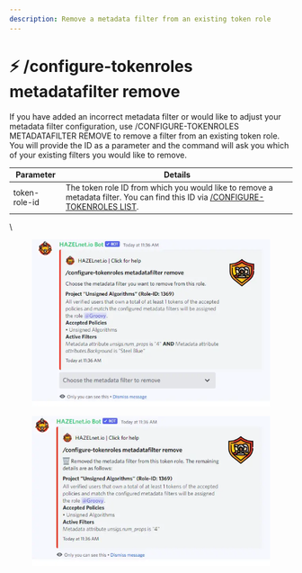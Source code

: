 ```yaml
---
description: Remove a metadata filter from an existing token role
---
```


# ⚡ /configure-tokenroles metadatafilter remove

If you have added an incorrect metadata filter or would like to adjust your metadata filter configuration, use /CONFIGURE-TOKENROLES METADATAFILTER REMOVE to remove a filter from an existing token role. You will provide the ID as a parameter and the command will ask you which of your existing filters you would like to remove.

| Parameter     | Details                                                                                                                                                                                            |
| ------------- | -------------------------------------------------------------------------------------------------------------------------------------------------------------------------------------------------- |
| token-role-id | The token role ID from which you would like to remove a metadata filter. You can find this ID via [/CONFIGURE-TOKENROLES LIST](https://www.vibrantnet.io/documentation/configure-tokenroles-list). |

\


<figure><img src="../../../.gitbook/assets/image (102).png" alt=""><figcaption></figcaption></figure>

<figure><img src="../../../.gitbook/assets/image (103).png" alt=""><figcaption></figcaption></figure>
